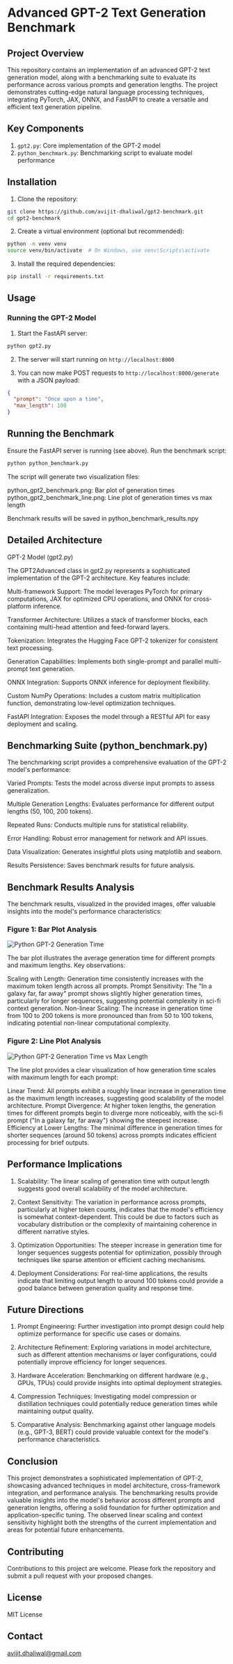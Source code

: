# Advanced GPT-2 Text Generation Benchmark

## Project Overview

This repository contains an implementation of an advanced GPT-2 text generation model, along with a benchmarking suite to evaluate its performance across various prompts and generation lengths. The project demonstrates cutting-edge natural language processing techniques, integrating PyTorch, JAX, ONNX, and FastAPI to create a versatile and efficient text generation pipeline.

## Key Components

1. `gpt2.py`: Core implementation of the GPT-2 model
2. `python_benchmark.py`: Benchmarking script to evaluate model performance

## Installation

1. Clone the repository:
```bash
git clone https://github.com/avijit-dhaliwal/gpt2-benchmark.git
cd gpt2-benchmark
```
2. Create a virtual environment (optional but recommended):
```bash
python -m venv venv
source venv/bin/activate  # On Windows, use venv\Scripts\activate
```
3. Install the required dependencies:
```bash
pip install -r requirements.txt
```

## Usage

### Running the GPT-2 Model

1. Start the FastAPI server:
```bash
python gpt2.py
```
2. The server will start running on `http://localhost:8000`

3. You can now make POST requests to `http://localhost:8000/generate` with a JSON payload:
```json
{
  "prompt": "Once upon a time",
  "max_length": 100
}
```
## Running the Benchmark

Ensure the FastAPI server is running (see above).
Run the benchmark script:
```bash
python python_benchmark.py
```
The script will generate two visualization files:

python_gpt2_benchmark.png: Bar plot of generation times
python_gpt2_benchmark_line.png: Line plot of generation times vs max length


Benchmark results will be saved in python_benchmark_results.npy

## Detailed Architecture

GPT-2 Model (gpt2.py)

The GPT2Advanced class in gpt2.py represents a sophisticated implementation of the GPT-2 architecture. Key features include:

Multi-framework Support: The model leverages PyTorch for primary computations, JAX for optimized CPU operations, and ONNX for cross-platform inference.

Transformer Architecture: Utilizes a stack of transformer blocks, each containing multi-head attention and feed-forward layers.

Tokenization: Integrates the Hugging Face GPT-2 tokenizer for consistent text processing.

Generation Capabilities: Implements both single-prompt and parallel multi-prompt text generation.

ONNX Integration: Supports ONNX inference for deployment flexibility.

Custom NumPy Operations: Includes a custom matrix multiplication function, demonstrating low-level optimization techniques.

FastAPI Integration: Exposes the model through a RESTful API for easy deployment and scaling.

## Benchmarking Suite (python_benchmark.py)

The benchmarking script provides a comprehensive evaluation of the GPT-2 model's performance:

Varied Prompts: Tests the model across diverse input prompts to assess generalization.

Multiple Generation Lengths: Evaluates performance for different output lengths (50, 100, 200 tokens).

Repeated Runs: Conducts multiple runs for statistical reliability.

Error Handling: Robust error management for network and API issues.

Data Visualization: Generates insightful plots using matplotlib and seaborn.

Results Persistence: Saves benchmark results for future analysis.

## Benchmark Results Analysis

The benchmark results, visualized in the provided images, offer valuable insights into the model's performance characteristics:

### Figure 1: Bar Plot Analysis

![Python GPT-2 Generation Time](images/python_gpt2_benchmark.png)



The bar plot illustrates the average generation time for different prompts and maximum lengths. Key observations:

Scaling with Length: Generation time consistently increases with the maximum token length across all prompts.
Prompt Sensitivity: The "In a galaxy far, far away" prompt shows slightly higher generation times, particularly for longer sequences, suggesting potential complexity in sci-fi context generation.
Non-linear Scaling: The increase in generation time from 100 to 200 tokens is more pronounced than from 50 to 100 tokens, indicating potential non-linear computational complexity.

### Figure 2: Line Plot Analysis

![Python GPT-2 Generation Time vs Max Length](images/python_gpt2_benchmark_line.png)

The line plot provides a clear visualization of how generation time scales with maximum length for each prompt:

Linear Trend: All prompts exhibit a roughly linear increase in generation time as the maximum length increases, suggesting good scalability of the model architecture.
Prompt Divergence: At higher token lengths, the generation times for different prompts begin to diverge more noticeably, with the sci-fi prompt ("In a galaxy far, far away") showing the steepest increase.
Efficiency at Lower Lengths: The minimal difference in generation times for shorter sequences (around 50 tokens) across prompts indicates efficient processing for brief outputs.
## Performance Implications

1. Scalability: The linear scaling of generation time with output length suggests good overall scalability of the model architecture.

2. Context Sensitivity: The variation in performance across prompts, particularly at higher token counts, indicates that the model's efficiency is somewhat context-dependent. This could be due to factors such as vocabulary distribution or the complexity of maintaining coherence in different narrative styles.

3. Optimization Opportunities: The steeper increase in generation time for longer sequences suggests potential for optimization, possibly through techniques like sparse attention or efficient caching mechanisms.

4. Deployment Considerations: For real-time applications, the results indicate that limiting output length to around 100 tokens could provide a good balance between generation quality and response time.

## Future Directions

1. Prompt Engineering: Further investigation into prompt design could help optimize performance for specific use cases or domains.

2. Architecture Refinement: Exploring variations in model architecture, such as different attention mechanisms or layer configurations, could potentially improve efficiency for longer sequences.

3. Hardware Acceleration: Benchmarking on different hardware (e.g., GPUs, TPUs) could provide insights into optimal deployment strategies.

4. Compression Techniques: Investigating model compression or distillation techniques could potentially reduce generation times while maintaining output quality.

5. Comparative Analysis: Benchmarking against other language models (e.g., GPT-3, BERT) could provide valuable context for the model's performance characteristics.
## Conclusion

This project demonstrates a sophisticated implementation of GPT-2, showcasing advanced techniques in model architecture, cross-framework integration, and performance analysis. The benchmarking results provide valuable insights into the model's behavior across different prompts and generation lengths, offering a solid foundation for further optimization and application-specific tuning. The observed linear scaling and context sensitivity highlight both the strengths of the current implementation and areas for potential future enhancements.

## Contributing

Contributions to this project are welcome. Please fork the repository and submit a pull request with your proposed changes.

## License

MIT License
## Contact

avijit.dhaliwal@gmail.com